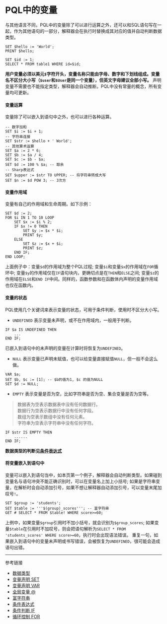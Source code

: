 # PQL中的变量
与其他语言不同，PQL中的变量除了可以进行运算之外，还可以和SQL语句写在一起，作为其他语句的一部分，解释器会在执行时替换成其对应的值并自动判断数据类型。
```
SET $hello := 'World';
PRINT $hello;

SET $id := 1;
SELECT * FROM table1 WHERE id=$id;
```
**用户变量必须以美元`$`字符开头，变量名称只能由字母、数字和下划线组成。变量名不区分大小写（`$user`和`$User`是同一个变量），但英文字母建议全部小写。** 声明变量不需要也不能指定类型，解释器会自动推断。PQL中没有常量的概念，所有变量均可更新。

#### 变量运算
变量除了可以嵌入到语句中之外，也可以进行各种运算。
```
-- 数字加和
SET $i := $i + 1;
-- 字符串连接
SET $str := $hello + ' World';
-- 其他算术运算
SET $a := 2 * 6;
SET $b := $a / 4;
SET $c := $b - $a;
SET $d := 100 % $a; -- 取余
-- Sharp表达式
SET $upper := $str TO UPPER; -- 将字符串转成大写
SET $n := $d POW 3; -- 3次方
```

#### 变量作用域
变量有自己的作用域和生命周期。如下示例：
```
SET $d := 2;
FOR $i IN 1 TO 10 LOOP
    SET $x := $i % 2;
    IF $x != 0 THEN
        SET $y := $x * $i;
        PRINT $y;
    ELSE
        SET $z := $x + $i;
        PRINT $z;
    END IF;
END LOOP;
```
上面例子中：变量`$d`的作用域为整个PQL过程; 变量`$i`和变量`$x`的作用域在`FOR`循环中; 变量`$y`的作用域仅在`IF`语句块内，更确切点是在`THEN`和`ELSE`之间; 变量`$z`的作用域在`ELSE`和`END IF`中间。同样的，函数参数和在函数体内声明的变量作用域也仅在函数内。  

#### 变量的状态
PQL使用几个关键词来表示变量的状态，可用于条件判断，使用时不区分大小写。
* `UNDEFINED` 表示变量未声明，或不在作用域内，一般用于判断。
```
IF $a IS UNDEFINED THEN
    ...
END IF;
```
已嵌入到语句中的未声明的变量在计算时将恢复为`UNDEFINED`。
* `NULL` 表示变量已声明未赋值，也可以给变量直接赋值`NULL`，但一般不会这么做。
```
VAR $a;
SET $b, $c := [1]; -- $b的值为1, $c 的值为NULL
SET $d := NULL;
```
* `EMPTY` 表示变量是否为空，比如字符串是否为空、集合变量是否为空等。
> 数据表为空表示数据表中没有任何数据行。  
> 数据行为空表示数据行中没有任何字段。  
> 数组为空表示数组中没有任何元素。  
> 字符串为空表示字符串中没有任何字符。
```
IF $str IS EMPTY THEN
    ......
END IF;
```

**数据类型的判断见[条件表达式](/doc/pql/condition)**

#### 将变量嵌入到语句中
变量可以嵌入到语句当中，如本页第一个例子，解释器会自动判断类型。如果碰到变量名与语句冲突不能正确识别时，可以在变量名上加上小括号; 如果是字符串变量，在解析时会自动添加引号，如果不想让解释器自动添加引号，可以变量末尾加叹号`!`。
```
SET $group := 'students';
SET $table := '''$(group)_scores'''; -- 富字符串
GET # SELECT * FROM $table! WHERE score>=60;
```
上例中，如果变量`$group`引用时不加小括号，就会识别为`$group_scores`; 如果变量`$table`在引用时不加叹号，则会把语句解析为`SELECT * FROM 'students_scores' WHERE score>=60`，执行时会出现语法错误。
重复一句，如果嵌入到语句中的变量未声明或书写错误，会被恢复为`UNDEFINED`，很可能会造成语句出错。

---
参考链接
* [数据类型](/doc/pql/datatype)
* [变量声明 SET](/doc/pql/set)
* [变量声明 VAR](/doc/pql/var)
* [全局变量 @](/doc/pql/global)
* [富字符串](/doc/pql/rich)
* [条件表达式](/doc/pql/condition)
* [条件判断 IF](/doc/pql/if)
* [循环控制 FOR](/doc/pql/for)
